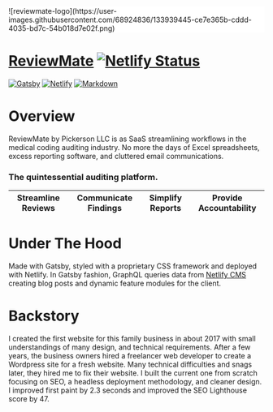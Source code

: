 <div style="background-color:white;width:100%;">
  <!--<img src="https://review-mate.com/static/56538559ccac019bc3eaef3b88c385a5/5cef6/ReviewMate-main.webp" alt="ReviweMate's logo" /> -->
  ![reviewmate-logo](https://user-images.githubusercontent.com/68924836/133939445-ce7e365b-cddd-4035-bd7c-54b018d7e02f.png)

</div>



# [ReviewMate](https://review-mate.com/) [![Netlify Status](https://api.netlify.com/api/v1/badges/34850692-c54e-48c5-bd20-3f31d993bb0e/deploy-status)](https://app.netlify.com/sites/reviewmate-gatsby/deploys)


[![Gatsby](https://img.shields.io/badge/Gatsby-663399?style=for-the-badge&logo=gatsby&logoColor=white)](https://img.shields.io/badge/Gatsby-663399?style=for-the-badge&logo=gatsby&logoColor=white) [![Netlify](https://img.shields.io/badge/Netlify-00C7B7?style=for-the-badge&logo=netlify&logoColor=white)](https://img.shields.io/badge/Netlify-00C7B7?style=for-the-badge&logo=netlify&logoColor=white) [![Markdown](https://img.shields.io/badge/Markdown-000000?style=for-the-badge&logo=markdown&logoColor=white)](https://img.shields.io/badge/Markdown-000000?style=for-the-badge&logo=markdown&logoColor=white)


# Overview
ReviewMate by Pickerson LLC is as SaaS streamlining workflows in the medical coding auditing industry. No more the days of Excel spreadsheets, excess reporting software, and cluttered email communications.


 ### The quintessential auditing platform. 
 
 Streamline Reviews | Communicate Findings | Simplify Reports | Provide Accountability
 -------------------|----------------------|------------------|-----------------------
 
 
# Under The Hood 
Made with Gatsby, styled with a proprietary CSS framework and deployed with Netlify. In Gatsby fashion, GraphQL queries data from [Netlify CMS](https://www.netlifycms.org/) creating blog posts and dynamic feature modules for the client. 

# Backstory
I created the first website for this family business in about 2017 with small understandings of many design, and technical requirements. After a few years, the business owners hired a freelancer web developer to create a Wordpress site for a fresh website. Many technical difficulties and snags later, they hired me to fix their website. I built the current one from scratch focusing on SEO, a headless deployment methodology, and cleaner design. I improved first paint by 2.3 seconds and improved the SEO Lighthouse score by 47.
